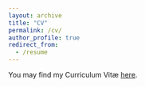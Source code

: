 ```yaml
---
layout: archive
title: "CV"
permalink: /cv/
author_profile: true
redirect_from:
  - /resume
---
```


You may find my Curriculum Vitæ [here](https://kleman.github.io/benesse.github.io/files/Curriculum_Vitae_English.pdf).

